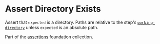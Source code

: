 # Assert Directory Exists

Assert that `expected` is a directory. Paths are relative to the step's
[`working-directory`][workflow/working-directory] unless `expected` is an
absolute path.

Part of the [assertions][@assertions] foundation collection.

[@assertions]: https://github.com/pr-mpt/assertions
[workflow/working-directory]: https://docs.github.com/en/actions/reference/workflow-syntax-for-github-actions#jobsjob_iddefaultsrun
